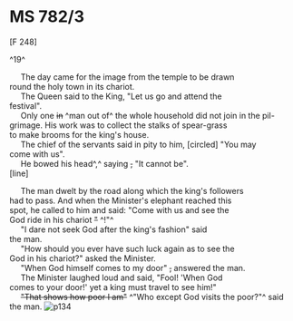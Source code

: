 # MS 782/3

[F 248]

^19^

&nbsp;&nbsp;&nbsp;&nbsp;&nbsp;The day came for the image from the temple to be drawn \
round the holy town in its chariot. \
&nbsp;&nbsp;&nbsp;&nbsp;&nbsp;The Queen said to the King, "Let us go and attend the \
festival". \
&nbsp;&nbsp;&nbsp;&nbsp;&nbsp;Only one ~~in~~ ^man out of^ the whole household did not join in the pil- \
grimage. His work was to collect the stalks of spear-grass \
to make brooms for the king's house. \
&nbsp;&nbsp;&nbsp;&nbsp;&nbsp;The chief of the servants said in pity to him, [circled] "You may \
come with us". \
&nbsp;&nbsp;&nbsp;&nbsp;&nbsp;He bowed his head^,^ saying ~~,~~ "It cannot be". \
[line] 

&nbsp;&nbsp;&nbsp;&nbsp;&nbsp;The man dwelt by the road along which the king's followers \
had to pass. And when the Minister's elephant reached this \
spot, he called to him and said: "Come with us and see the \
God ride in his chariot ~~"~~ ^!"^ \
&nbsp;&nbsp;&nbsp;&nbsp;&nbsp;"I dare not seek God after the king's fashion" said \
the man. \
&nbsp;&nbsp;&nbsp;&nbsp;&nbsp;"How should you ever have such luck again as to see the \
God in his chariot?" asked the Minister. \
&nbsp;&nbsp;&nbsp;&nbsp;&nbsp;"When God himself comes to my door" ~~,~~ answered the man. \
&nbsp;&nbsp;&nbsp;&nbsp;&nbsp;The Minister laughed loud and said, "Fool! 'When God \
comes to your door!' yet a king must travel to see him!" \
&nbsp;&nbsp;&nbsp;&nbsp;&nbsp;~~"That shows how poor I am"~~ ^"Who except God visits the poor?"^ said the man.
![p134](MS782_3-134.jpg)
